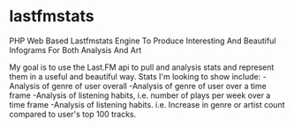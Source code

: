 lastfmstats
===========

PHP Web Based Lastfmstats Engine To Produce Interesting And Beautiful Infograms For Both Analysis And Art

My goal is to use the Last.FM api to pull and analysis stats and represent them in a useful and beautiful way.
Stats I'm looking to show include:
-Analysis of genre of user overall
-Analysis of genre of user over a time frame
-Analysis of listening habits, i.e. number of plays per week over a time frame
-Analysis of listening habits. i.e. Increase in genre or artist count compared to user's top 100 tracks.
